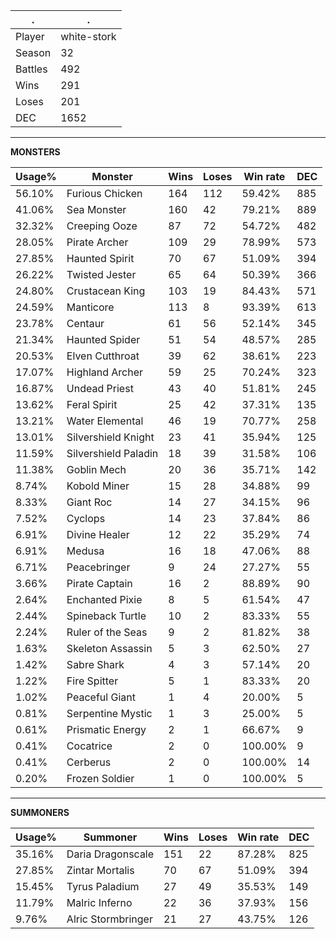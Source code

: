 .|.
|-|-
Player|white-stork
Season|32
Battles|492
Wins|291
Loses|201
DEC|1652

---
**MONSTERS**

Usage%|Monster|Wins|Loses|Win rate|DEC|
-|-|-|-|-|-|
56.10%|Furious Chicken|164|112|59.42%|885|
41.06%|Sea Monster|160|42|79.21%|889|
32.32%|Creeping Ooze|87|72|54.72%|482|
28.05%|Pirate Archer|109|29|78.99%|573|
27.85%|Haunted Spirit|70|67|51.09%|394|
26.22%|Twisted Jester|65|64|50.39%|366|
24.80%|Crustacean King|103|19|84.43%|571|
24.59%|Manticore|113|8|93.39%|613|
23.78%|Centaur|61|56|52.14%|345|
21.34%|Haunted Spider|51|54|48.57%|285|
20.53%|Elven Cutthroat|39|62|38.61%|223|
17.07%|Highland Archer|59|25|70.24%|323|
16.87%|Undead Priest|43|40|51.81%|245|
13.62%|Feral Spirit|25|42|37.31%|135|
13.21%|Water Elemental|46|19|70.77%|258|
13.01%|Silvershield Knight|23|41|35.94%|125|
11.59%|Silvershield Paladin|18|39|31.58%|106|
11.38%|Goblin Mech|20|36|35.71%|142|
8.74%|Kobold Miner|15|28|34.88%|99|
8.33%|Giant Roc|14|27|34.15%|96|
7.52%|Cyclops|14|23|37.84%|86|
6.91%|Divine Healer|12|22|35.29%|74|
6.91%|Medusa|16|18|47.06%|88|
6.71%|Peacebringer|9|24|27.27%|55|
3.66%|Pirate Captain|16|2|88.89%|90|
2.64%|Enchanted Pixie|8|5|61.54%|47|
2.44%|Spineback Turtle|10|2|83.33%|55|
2.24%|Ruler of the Seas|9|2|81.82%|38|
1.63%|Skeleton Assassin|5|3|62.50%|27|
1.42%|Sabre Shark|4|3|57.14%|20|
1.22%|Fire Spitter|5|1|83.33%|20|
1.02%|Peaceful Giant|1|4|20.00%|5|
0.81%|Serpentine Mystic|1|3|25.00%|5|
0.61%|Prismatic Energy|2|1|66.67%|9|
0.41%|Cocatrice|2|0|100.00%|9|
0.41%|Cerberus|2|0|100.00%|14|
0.20%|Frozen Soldier|1|0|100.00%|5|

---
**SUMMONERS**

Usage%|Summoner|Wins|Loses|Win rate|DEC|
-|-|-|-|-|-|
35.16%|Daria Dragonscale|151|22|87.28%|825|
27.85%|Zintar Mortalis|70|67|51.09%|394|
15.45%|Tyrus Paladium|27|49|35.53%|149|
11.79%|Malric Inferno|22|36|37.93%|156|
9.76%|Alric Stormbringer|21|27|43.75%|126|
